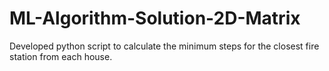 # ML-Algorithm-Solution-2D-Matrix
Developed python script to calculate the minimum steps for the closest fire station from each house. 
